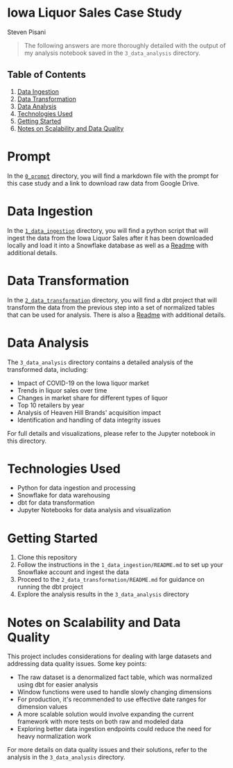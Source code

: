 # Iowa Liquor Sales Case Study
Steven Pisani
> The following answers are more thoroughly detailed with the output of my analysis notebook saved in the `3_data_analysis` directory.

## Table of Contents
1. [Data Ingestion](#data-ingestion)
2. [Data Transformation](#data-transformation)
3. [Data Analysis](#data-analysis)
4. [Technologies Used](#technologies-used)
5. [Getting Started](#getting-started)
6. [Notes on Scalability and Data Quality](#notes-on-scalability-and-data-quality)

# Prompt
In the [`0_prompt`](./0_prompt/) directory, you will find a markdown file with the prompt for this case study and a
link to download raw data from Google Drive.

# Data Ingestion
In the [`1_data_ingestion`](./1_data_ingestion/) directory, you will find a python script that will ingest the data from the Iowa Liquor Sales
after it has been downloaded locally and load it into a Snowflake database as well as a [Readme](./1_data_ingestion/README.md)
with additional details.

# Data Transformation
In the [`2_data_transformation`](./2_data_transformation/) directory, you will find a dbt project that will transform
the data from the previous step into a set of normalized tables that can be used for analysis. There is also 
a [Readme](./2_data_transformation/README.md) with additional details.

# Data Analysis
The `3_data_analysis` directory contains a detailed analysis of the transformed data, including:

- Impact of COVID-19 on the Iowa liquor market
- Trends in liquor sales over time
- Changes in market share for different types of liquor
- Top 10 retailers by year
- Analysis of Heaven Hill Brands' acquisition impact
- Identification and handling of data integrity issues

For full details and visualizations, please refer to the Jupyter notebook in this directory.

# Technologies Used
- Python for data ingestion and processing
- Snowflake for data warehousing
- dbt for data transformation
- Jupyter Notebooks for data analysis and visualization

# Getting Started
1. Clone this repository
2. Follow the instructions in the `1_data_ingestion/README.md` to set up your Snowflake account and ingest the data
3. Proceed to the `2_data_transformation/README.md` for guidance on running the dbt project
4. Explore the analysis results in the `3_data_analysis` directory

# Notes on Scalability and Data Quality
This project includes considerations for dealing with large datasets and addressing data quality issues. Some key points:

- The raw dataset is a denormalized fact table, which was normalized using dbt for easier analysis
- Window functions were used to handle slowly changing dimensions
- For production, it's recommended to use effective date ranges for dimension values
- A more scalable solution would involve expanding the current framework with more tests on both raw and modeled data
- Exploring better data ingestion endpoints could reduce the need for heavy normalization work

For more details on data quality issues and their solutions, refer to the analysis in the `3_data_analysis` directory.
